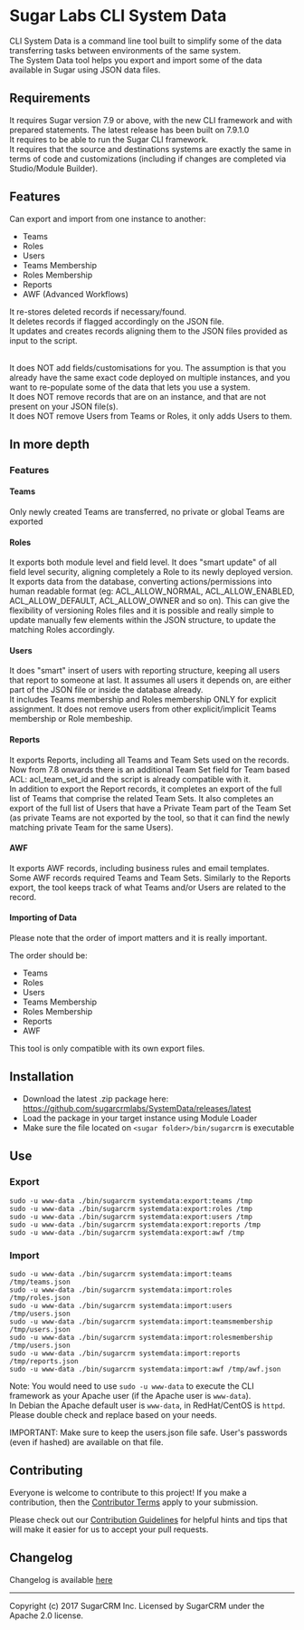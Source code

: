 # Sugar Labs CLI System Data

CLI System Data is a command line tool built to simplify some of the data transferring tasks between environments of the same system.<br />
The System Data tool helps you export and import some of the data available in Sugar using JSON data files.

## Requirements
It requires Sugar version 7.9 or above, with the new CLI framework and with prepared statements. The latest release has been built on 7.9.1.0<br />
It requires to be able to run the Sugar CLI framework.<br />
It requires that the source and destinations systems are exactly the same in terms of code and customizations (including if changes are completed via Studio/Module Builder).

## Features

Can export and import from one instance to another:
- Teams
- Roles
- Users
- Teams Membership
- Roles Membership
- Reports
- AWF (Advanced Workflows)

It re-stores deleted records if necessary/found.<br />
It deletes records if flagged accordingly on the JSON file.<br />
It updates and creates records aligning them to the JSON files provided as input to the script.<br /><br />

It does NOT add fields/customisations for you. The assumption is that you already have the same exact code deployed on multiple instances, and you want to re-populate some of the data that lets you use a system.<br />
It does NOT remove records that are on an instance, and that are not present on your JSON file(s).<br />
It does NOT remove Users from Teams or Roles, it only adds Users to them.

## In more depth
### Features

#### Teams
Only newly created Teams are transferred, no private or global Teams are exported

#### Roles
It exports both module level and field level. It does "smart update" of all field level security, aligning completely a Role to its newly deployed version.<br />
It exports data from the database, converting actions/permissions into human readable format (eg: ACL_ALLOW_NORMAL, ACL_ALLOW_ENABLED, ACL_ALLOW_DEFAULT, ACL_ALLOW_OWNER and so on). This can give the flexibility of versioning Roles files and it is possible and really simple to update manually few elements within the JSON structure, to update the matching Roles accordingly.

#### Users
It does "smart" insert of users with reporting structure, keeping all users that report to someone at last. It assumes all users it depends on, are either part of the JSON file or inside the database already.<br />
It includes Teams membership and Roles membership ONLY for explicit assignment. It does not remove users from other explicit/implicit Teams membership or Role membeship.

#### Reports
It exports Reports, including all Teams and Team Sets used on the records. Now from 7.8 onwards there is an additional Team Set field for Team based ACL: acl_team_set_id and the script is already compatible with it.<br />
In addition to export the Report records, it completes an export of the full list of Teams that comprise the related Team Sets. It also completes an export of the full list of Users that have a Private Team part of the Team Set (as private Teams are not exported by the tool, so that it can find the newly matching private Team for the same Users).

#### AWF
It exports AWF records, including business rules and email templates.<br />
Some AWF records required Teams and Team Sets. Similarly to the Reports export, the tool keeps track of what Teams and/or Users are related to the record. 

#### Importing of Data

Please note that the order of import matters and it is really important.

The order should be:
- Teams
- Roles
- Users
- Teams Membership
- Roles Membership
- Reports
- AWF

This tool is only compatible with its own export files.

## Installation
* Download the latest .zip package here: https://github.com/sugarcrmlabs/SystemData/releases/latest
* Load the package in your target instance using Module Loader
* Make sure the file located on `<sugar folder>/bin/sugarcrm` is executable

## Use

### Export
`sudo -u www-data ./bin/sugarcrm systemdata:export:teams /tmp`<br />
`sudo -u www-data ./bin/sugarcrm systemdata:export:roles /tmp`<br />
`sudo -u www-data ./bin/sugarcrm systemdata:export:users /tmp`<br />
`sudo -u www-data ./bin/sugarcrm systemdata:export:reports /tmp`<br />
`sudo -u www-data ./bin/sugarcrm systemdata:export:awf /tmp`<br />


### Import
`sudo -u www-data ./bin/sugarcrm systemdata:import:teams /tmp/teams.json`<br />
`sudo -u www-data ./bin/sugarcrm systemdata:import:roles /tmp/roles.json`<br />
`sudo -u www-data ./bin/sugarcrm systemdata:import:users /tmp/users.json`<br />
`sudo -u www-data ./bin/sugarcrm systemdata:import:teamsmembership /tmp/users.json`<br />
`sudo -u www-data ./bin/sugarcrm systemdata:import:rolesmembership /tmp/users.json`<br />
`sudo -u www-data ./bin/sugarcrm systemdata:import:reports /tmp/reports.json`<br />
`sudo -u www-data ./bin/sugarcrm systemdata:import:awf /tmp/awf.json`<br />

Note: You would need to use `sudo -u www-data` to execute the CLI framework as your Apache user (if the Apache user is `www-data`).<br />
In Debian the Apache default user is `www-data`, in RedHat/CentOS is `httpd`. Please double check and replace based on your needs.


IMPORTANT: Make sure to keep the users.json file safe. User's passwords (even if hashed) are available on that file.

## Contributing
Everyone is welcome to contribute to this project! If you make a contribution, then the [Contributor Terms](CONTRIBUTOR_TERMS.pdf) apply to your submission.

Please check out our [Contribution Guidelines](CONTRIBUTING.md) for helpful hints and tips that will make it easier for us to accept your pull requests.


## Changelog

Changelog is available [here](CHANGELOG.md)

-----
Copyright (c) 2017 SugarCRM Inc. Licensed by SugarCRM under the Apache 2.0 license.
